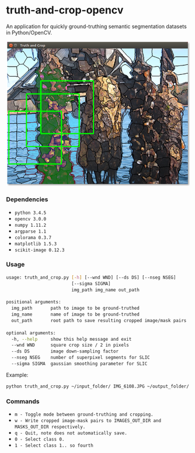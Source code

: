 # truth-and-crop-opencv

An application for quickly ground-truthing semantic segmentation datasets in Python/OpenCV.

![sample](sample.png)

### Dependencies

+ `python 3.4.5`
+ `opencv 3.0.0`
+ `numpy 1.11.2`
+ `argparse 1.1`
+ `colorama 0.3.7`
+ `matplotlib 1.5.3`
+ `scikit-image 0.12.3`

### Usage

```bash
usage: truth_and_crop.py [-h] [--wnd WND] [--ds DS] [--nseg NSEG]
                         [--sigma SIGMA]
                         img_path img_name out_path

positional arguments:
  img_path       path to image to be ground-truthed
  img_name       name of image to be ground-truthed
  out_path       root path to save resulting cropped image/mask pairs

optional arguments:
  -h, --help     show this help message and exit
  --wnd WND      square crop size / 2 in pixels
  --ds DS        image down-sampling factor
  --nseg NSEG    number of superpixel segments for SLIC
  --sigma SIGMA  gaussian smoothing parameter for SLIC
```

Example:

```bash
python truth_and_crop.py ~/input_folder/ IMG_6108.JPG ~/output_folder/ --wnd 150 --ds 4 --nseg 200
```

### Commands

+ `m - Toggle mode between ground-truthing and cropping.`
+ `w - Write cropped image-mask pairs to IMAGES_OUT_DIR and MASKS_OUT_DIR respectively.`
+ `q - Quit, note does not automatically save.`
+ `0 - Select class 0.`
+ `1 - Select class 1.. so fourth`

